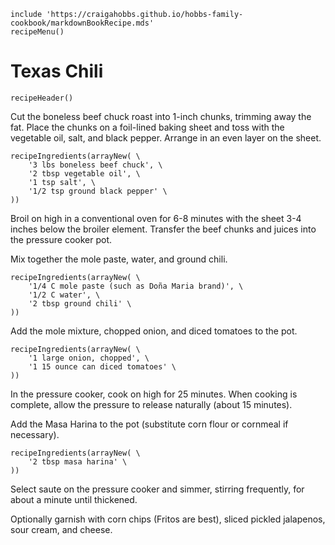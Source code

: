 ~~~ markdown-script
include 'https://craigahobbs.github.io/hobbs-family-cookbook/markdownBookRecipe.mds'
recipeMenu()
~~~

# Texas Chili

~~~ markdown-script
recipeHeader()
~~~

Cut the boneless beef chuck roast into 1-inch chunks, trimming away the fat. Place the chunks on a
foil-lined baking sheet and toss with the vegetable oil, salt, and black pepper. Arrange in an even
layer on the sheet.

~~~ markdown-script
recipeIngredients(arrayNew( \
    '3 lbs boneless beef chuck', \
    '2 tbsp vegetable oil', \
    '1 tsp salt', \
    '1/2 tsp ground black pepper' \
))
~~~

Broil on high in a conventional oven for 6-8 minutes with the sheet 3-4 inches below the broiler
element. Transfer the beef chunks and juices into the pressure cooker pot.

Mix together the mole paste, water, and ground chili.

~~~ markdown-script
recipeIngredients(arrayNew( \
    '1/4 C mole paste (such as Doña Maria brand)', \
    '1/2 C water', \
    '2 tbsp ground chili' \
))
~~~

Add the mole mixture, chopped onion, and diced tomatoes to the pot.

~~~ markdown-script
recipeIngredients(arrayNew( \
    '1 large onion, chopped', \
    '1 15 ounce can diced tomatoes' \
))
~~~

In the pressure cooker, cook on high for 25 minutes. When cooking is complete, allow the pressure to
release naturally (about 15 minutes).

Add the Masa Harina to the pot (substitute corn flour or cornmeal if necessary).

~~~ markdown-script
recipeIngredients(arrayNew( \
    '2 tbsp masa harina' \
))
~~~

Select saute on the pressure cooker and simmer, stirring frequently, for about a minute until
thickened.

Optionally garnish with corn chips (Fritos are best), sliced pickled jalapenos, sour cream, and
cheese.
